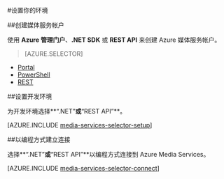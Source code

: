 <properties
	pageTitle="设置你的环境"
	description="设置你的环境以使用 Azure 媒体服务进行开发"
	services="media-services"
	documentationCenter=""
	authors="Juliako"
	manager="dwrede"
	editor=""/>

<tags
	ms.service="media-services"
	ms.date="07/07/2015"
	wacn.date="08/29/2015"/>

#设置你的环境

##<a id="create_account"></a>创建媒体服务帐户

使用 **Azure 管理门户**、**.NET SDK** 或 **REST API** 来创建 Azure 媒体服务帐户。


> [AZURE.SELECTOR]
- [Portal](/documentation/articles/media-services-create-account)
- [PowerShell](/documentation/articles/media-services-manage-with-powershell)
- [REST](https://msdn.microsoft.com/zh-cn/library/azure/dn167014.aspx)

##<a id="setup_dev_env"></a>设置开发环境  

为开发环境选择**“.NET”**或**“REST API”**。

[AZURE.INCLUDE [media-services-selector-setup](../includes/media-services-selector-setup.md)]


##<a id="connect"></a>以编程方式建立连接

选择**“.NET”**或**“REST API”**以编程方式连接到 Azure Media Services。

[AZURE.INCLUDE [media-services-selector-connect](../includes/media-services-selector-connect.md)]
 

<!---HONumber=67-->